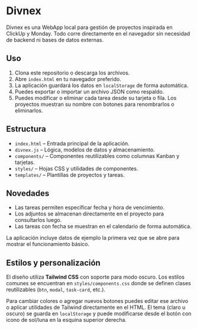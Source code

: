 # Divnex

Divnex es una WebApp local para gestión de proyectos inspirada en ClickUp y Monday. Todo corre directamente en el navegador sin necesidad de backend ni bases de datos externas.

## Uso

1. Clona este repositorio o descarga los archivos.
2. Abre `index.html` en tu navegador preferido.
3. La aplicación guardará los datos en `localStorage` de forma automática.
4. Puedes exportar o importar un archivo JSON como respaldo.
5. Puedes modificar o eliminar cada tarea desde su tarjeta o fila. Los proyectos muestran su nombre con botones para renombrarlos o eliminarlos.

## Estructura

- `index.html` – Entrada principal de la aplicación.
- `divnex.js` – Lógica, modelos de datos y almacenamiento.
- `components/` – Componentes reutilizables como columnas Kanban y tarjetas.
- `styles/` – Hojas CSS y utilidades de componentes.
- `templates/` – Plantillas de proyectos y tareas.

## Novedades

- Las tareas permiten especificar fecha y hora de vencimiento.
- Los adjuntos se almacenan directamente en el proyecto para consultarlos luego.
- Las tareas con fecha se muestran en el calendario de forma automática.

La aplicación incluye datos de ejemplo la primera vez que se abre para mostrar el funcionamiento básico.

## Estilos y personalización

El diseño utiliza **Tailwind CSS** con soporte para modo oscuro. Los estilos comunes se encuentran en `styles/components.css` donde se definen clases reutilizables (`btn`, `modal`, `task-card`, etc.).

Para cambiar colores o agregar nuevos botones puedes editar ese archivo o aplicar utilidades de Tailwind directamente en el HTML. El tema (claro u oscuro) se guarda en `localStorage` y puede modificarse desde el botón con icono de sol/luna en la esquina superior derecha.
